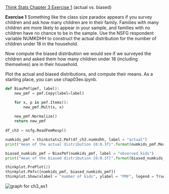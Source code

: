 [Think Stats Chapter 3 Exercise 1](http://greenteapress.com/thinkstats2/html/thinkstats2004.html#toc31) (actual vs. biased)

**Exercise 1**   Something like the class size paradox appears if you survey children and ask how many children are in their family. Families with many children are more likely to appear in your sample, and families with no children have no chance to be in the sample.
Use the NSFG respondent variable NUMKDHH to construct the actual distribution for the number of children under 18 in the household.

Now compute the biased distribution we would see if we surveyed the children and asked them how many children under 18 (including themselves) are in their household.

Plot the actual and biased distributions, and compute their means. As a starting place, you can use chap03ex.ipynb.

```python
def BiasPmf(pmf, label):
    new_pmf = pmf.Copy(label=label)

    for x, p in pmf.Items():
        new_pmf.Mult(x, x)
        
    new_pmf.Normalize()
    return new_pmf
    
df_ch3 = nsfg.ReadFemResp()

numkids_pmf = thinkstats2.Pmf(df_ch3.numkdhh, label = "actual")
print("mean of the actual distribution {0:0.3f}".format(numkids_pmf.Mean()))

biased_numkids_pmf = BiasPmf(numkids_pmf, label = "observed_kids")
print("mean of the biased distribution {0:0.3f}".format(biased_numkids_pmf.Mean()))

thinkplot.PrePlot(2)
thinkplot.Pmfs([numkids_pmf, biased_numkids_pmf])
thinkplot.Show(xlabel = "number of kids", ylabel = "PMF", legend = True)
```
![graph for ch3_ex1](Desktop/Metis/pre_camp/Ch3_Ex1.png)
